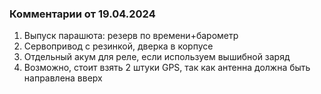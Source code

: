 ### Комментарии от 19.04.2024

1. Выпуск парашюта: резерв по времени+барометр
2. Сервопривод с резинкой, дверка в корпусе 
3. Отдельный акум для реле, если используем вышибной заряд 
4. Возможно, стоит взять 2 штуки GPS, так как антенна должна быть направлена вверх 
